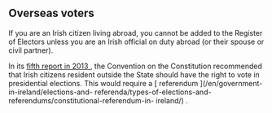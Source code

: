 ##  Overseas voters

If you are an Irish citizen living abroad, you cannot be added to the Register
of Electors unless you are an Irish official on duty abroad (or their spouse
or civil partner).

In its [ fifth report in 2013
](http://www.constitutionalconvention.ie/AttachmentDownload.ashx?mid=bf489ec7-9556-e311-8571-005056a32ee4)
, the Convention on the Constitution recommended that Irish citizens resident
outside the State should have the right to vote in presidential elections.
This would require a [ referendum ](/en/government-in-ireland/elections-and-
referenda/types-of-elections-and-referendums/constitutional-referendum-in-
ireland/) .
